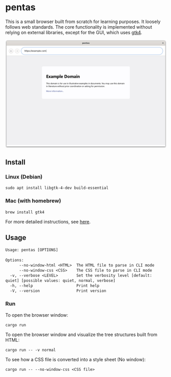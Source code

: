# pentas

This is a small browser built from scratch for learning purposes. It loosely follows web standards. The core functionality is implemented without relying on external libraries, except for the GUI, which uses [gtk4](https://docs.gtk.org/gtk4/).

![example_com](./demo/example_com.png)

## Install

### Linux (Debian)

```shell
sudo apt install libgtk-4-dev build-essential
```

### Mac (with homebrew)

```shell
brew install gtk4
```

For more detailed instructions, see [here](https://gtk-rs.org/gtk4-rs/stable/latest/book/installation.html).

## Usage

```text
Usage: pentas [OPTIONS]

Options:
      --no-window-html <HTML>  The HTML file to parse in CLI mode
      --no-window-css <CSS>    The CSS file to parse in CLI mode
  -v, --verbose <LEVEL>        Set the verbosity level [default: quiet] [possible values: quiet, normal, verbose]
  -h, --help                   Print help
  -V, --version                Print version
```

### Run

To open the browser window:

```shell
cargo run
```

To open the browser window and visualize the tree structures built from HTML:

```shell
cargo run -- -v normal
```

To see how a CSS file is converted into a style sheet (No window):

```shell
cargo run -- --no-window-css <CSS file>
```
